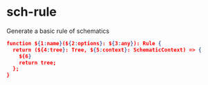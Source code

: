 # sch-rule

Generate a basic rule of schematics

```json
function ${1:name}(${2:options}: ${3:any}): Rule {
  return (${4:tree}: Tree, ${5:context}: SchematicContext) => {
    ${6}
    return tree;
  };
}
```
